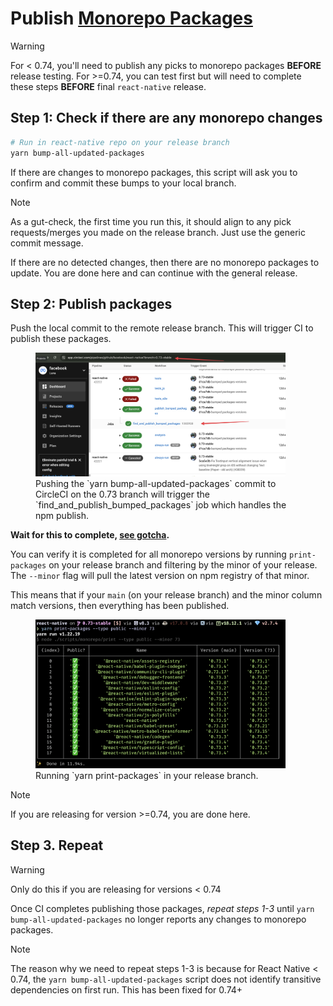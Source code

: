 # Publish [Monorepo Packages](./glossary.md#monorepo-packages)

> [!Warning]
> For < 0.74, you'll need to publish any picks to monorepo packages **BEFORE** release testing. For >=0.74, you can test first but will need to complete these steps **BEFORE** final `react-native` release.

## Step 1: Check if there are any monorepo changes

```bash
# Run in react-native repo on your release branch
yarn bump-all-updated-packages
```

If there are changes to monorepo packages, this script will ask you to confirm and commit these bumps to your local branch.

> [!Note]
> As a gut-check, the first time you run this, it should align to any pick requests/merges you made on the release branch. Just use the generic commit message.

If there are no detected changes, then there are no monorepo packages to update. You are done here and can continue with the general release.

## Step 2: Publish packages
Push the local commit to the remote release branch. This will trigger CI to publish these packages.

<figure>
<img alt="CircleCI publishing monorepo packages" src="../assets/find_and_publish_bumped_packages.png" width="400" />
<figcaption>Pushing the `yarn bump-all-updated-packages` commit to CircleCI on the 0.73 branch will trigger the `find_and_publish_bumped_packages` job which handles the npm publish.</figcaption>
</figure>

**Wait for this to complete, [see gotcha](./guide-release-process.md#circleci-only-runs-1-workflow-at-a-time).**

You can verify it is completed for all monorepo versions by running `print-packages` on your release branch and filtering by the minor of your release. The `--minor` flag will pull the latest version on npm registry of that minor.

This means that if your `main` (on your release branch) and the minor column match versions, then everything has been published.

<figure>
<img alt="yarn print-packages" src="../assets/yarn_print_packages.png" width="400" />
<figcaption>Running `yarn print-packages` in your release branch.</figcaption>
</figure>

> [!Note]
> If you are releasing for version >=0.74, you are done here.

## Step 3. Repeat

> [!Warning]
> Only do this if you are releasing for versions < 0.74

Once CI completes publishing those packages, *repeat steps 1-3* until `yarn bump-all-updated-packages` no longer reports any changes to monorepo packages.

> [!Note]
> The reason why we need to repeat steps 1-3 is because for React Native < 0.74, the `yarn bump-all-updated-packages` script does not identify transitive dependencies on first run. This has been fixed for 0.74+